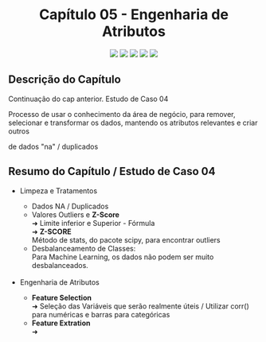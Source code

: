 <h1 align="center"> Capítulo 05 - Engenharia de Atributos</h1>

<p align="center">
  <img src="https://img.shields.io/badge/Python-FFD43B?style=for-the-badge&logo=python&logoColor=blue">
  <img src="https://img.shields.io/badge/Pandas-2C2D72?style=for-the-badge&logo=pandas&logoColor=white">
  <img src="https://img.shields.io/badge/numpy-%23013243.svg?style=for-the-badge&logo=numpy&logoColor=white">
  <img src="https://img.shields.io/badge/Matplotlib-%23ffffff.svg?style=for-the-badge&logo=Matplotlib&logoColor=black">
  <img src="https://img.shields.io/badge/SciPy-654FF0?style=for-the-badge&logo=SciPy&logoColor=white">
</p>

<h2>Descrição do Capítulo</h2>
<p>Continuação do cap anterior. Estudo de Caso 04</p>
<p>Processo de usar o conhecimento da área de negócio, para remover, selecionar e transformar os dados, mantendo os atributos relevantes e criar outros</p>
de dados "na" / duplicados

<h2>Resumo do Capítulo / Estudo de Caso 04 </h2>
<ul>
 <li>Limpeza e Tratamentos</li>
  <ul>
      <li>Dados NA / Duplicados</li>
      <li>Valores Outliers e <b>Z-Score</b></li>
      ➜ Limite inferior e Superior - Fórmula <br>
      ➜ <b>Z-SCORE</b> <br>
      Método de stats, do pacote scipy, para encontrar outliers
      <li>Desbalanceamento de Classes:</li>
      Para Machine Learning, os dados não podem ser muito desbalanceados.
    </ul><br>
  <li>Engenharia de Atributos</li>
    <ul>
      <li><b>Feature Selection</b></li>
      ➜ Seleção das Variáveis que serão realmente úteis / Utilizar corr() para numéricas e barras para categóricas
      <li><b>Feature Extration</b></li>
      ➜ 
      
